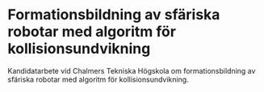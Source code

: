 # Formationsbildning av sfäriska robotar med algoritm för kollisionsundvikning
Kandidatarbete vid Chalmers Tekniska Högskola om formationsbildning av sfäriska robotar med algoritm för kollisionsundvikning.
